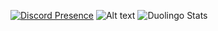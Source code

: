 [![Discord Presence](https://lanyard.cnrad.dev/api/734571877162549262)](https://discord.com/users/734571877162549262)
![Alt text](https://spotify-recently-played-readme.vercel.app/api?user=31xssh2dieacawrwljbsvtewn6yy&width=1000)
![Duolingo Stats](https://duolingo-stats-card.vercel.app/api?username=HannDefined&theme=dracula&sort=xp)
